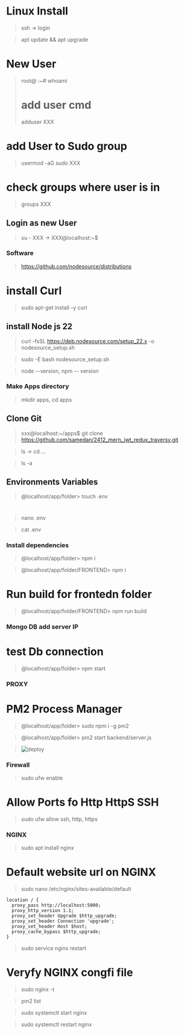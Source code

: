# Linux Install

> ssh -> login

> apt update && apt upgrade

# New User

> root@ :~# whoami
>
> # add user cmd
>
> adduser XXX

# add User to Sudo group

> usermod -aG sudo XXX

# check groups where user is in

> groups XXX

## Login as new User

> su - XXX -> XXX@localhost:~$

### Software

> https://github.com/nodesource/distributions

# install Curl

> sudo apt-get install -y curl

## install Node js 22

> curl -fsSL https://deb.nodesource.com/setup_22.x -o nodesource_setup.sh

> sudo -E bash nodesource_setup.sh

> node --version, npm -- version

### Make Apps directory

> mkdir apps, cd apps

## Clone Git

> xxx@localhost:~/apps$ git clone https://github.com/samedan/2412_mern_jwt_redux_traversy.git

> ls -> cd ...

> ls -a

## Environments Variables

> @localhost/app/folder> touch .env

#

> nano .env

> cat .env

### Install dependencies

> @localhost/app/folder> npm i

> @localhost/app/folder/FRONTEND> npm i

# Run build for frontedn folder

> @localhost/app/folder/FRONTEND> npm run build

### Mongo DB add server IP

# test Db connection

> @localhost/app/folder> npm start

### PROXY

# PM2 Process Manager

> @localhost/app/folder> sudo npm i -g pm2

> @localhost/app/folder> pm2 start backend/server.js

> ![deploy](https://github.com/samedan/2412_mern_jwt_redux_traversy/blob/main/public/images/02_printscreen.jpg)

### Firewall

> sudo ufw enable

# Allow Ports fo Http HttpS SSH

> sudo ufw allow ssh, http, https

### NGINX

> sudo apt install nginx

# Default website url on NGINX

> sudo nano /etc/nginx/sites-available/default

```
location / {
  proxy_pass http://localhost:5000;
  proxy_http_version 1.1;
  proxy_set_header Upgrade $http_upgrade;
  proxy_set_header Connection 'upgrade';
  proxy_set_header Host $host;
  proxy_cache_bypass $http_upgrade;
}
```

> sudo service nginx restart

# Veryfy NGINX congfi file

> sudo nginx -t

> pm2 list

> sudo systemctl start nginx

> sudo systemctl restart nginx
